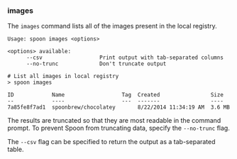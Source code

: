 ### images

The `images` command lists all of the images present in the local registry. 

```
Usage: spoon images <options>

<options> available:
      --csv                  Print output with tab-separated columns
      --no-trunc             Don't truncate output
```

```
# List all images in local registry
> spoon images

ID 			  Name  				Tag	 Created 				Size
-- 			  ----  				---  -------    			----
7a85fe8f7ad1  spoonbrew/chocolatey       8/22/2014 11:34:19 AM  3.6 MB
```

The results are truncated so that they are most readable in the command prompt. To prevent Spoon from truncating data, specify the `--no-trunc` flag. 

The `--csv` flag can be specified to return the output as a tab-separated table. 